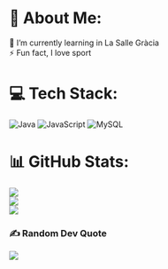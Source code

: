 
# 💫 About Me:
🌱 I’m currently learning in La Salle Gràcia<br>⚡ Fun fact, I love sport


# 💻 Tech Stack:
![Java](https://img.shields.io/badge/java-%23ED8B00.svg?style=for-the-badge&logo=openjdk&logoColor=white) ![JavaScript](https://img.shields.io/badge/javascript-%23323330.svg?style=for-the-badge&logo=javascript&logoColor=%23F7DF1E) ![MySQL](https://img.shields.io/badge/mysql-%2300000f.svg?style=for-the-badge&logo=mysql&logoColor=white)
# 📊 GitHub Stats:
![](https://github-readme-stats.vercel.app/api?username=ttronexe2&theme=blue-green&hide_border=false&include_all_commits=false&count_private=false)<br/>
![](https://github-readme-streak-stats.herokuapp.com/?user=ttronexe2&theme=blue-green&hide_border=false)<br/>
![](https://github-readme-stats.vercel.app/api/top-langs/?username=ttronexe2&theme=blue-green&hide_border=false&include_all_commits=false&count_private=false&layout=compact)

### ✍️ Random Dev Quote
![](https://quotes-github-readme.vercel.app/api?type=horizontal&theme=tokyonight)



<!-- Proudly created with GPRM ( https://gprm.itsvg.in ) -->
